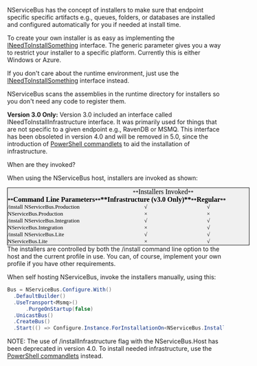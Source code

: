 <!--
title: "NServiceBus Installers"
tags: ""
summary: "NServiceBus has the concept of installers to make sure that endpoint specific specific artifacts e.g., queues, folders, or databases are installed and configured automatically for you if needed at install time."
-->

NServiceBus has the concept of installers to make sure that endpoint specific specific artifacts e.g., queues, folders, or databases are installed and configured automatically for you if needed at install time.

To create your own installer is as easy as implementing the
[INeedToInstallSomething<t>](https://github.com/NServiceBus/NServiceBus/blob/master/src/NServiceBus.Core/Installation/INeedToInstallSomething.cs) interface. The generic parameter gives you a way to restrict your installer to a specific platform. Currently this is either Windows or Azure.

If you don't care about the runtime environment, just use the
[INeedToInstallSomething](https://github.com/NServiceBus/NServiceBus/blob/master/src/NServiceBus.Core/Installation/INeedToInstallSomething.cs) interface instead.

NServiceBus scans the assemblies in the runtime directory for installers so you don't need any code to register them.

**Version 3.0 Only:** Version 3.0 included an interface called INeedToInstallInfrastructure<t> interface. It was primarily used for things that are not specific to a given endpoint e.g., RavenDB or MSMQ. This interface has been obsoleted in version 4.0 and will be removed in
5.0, since the introduction of [PowerShell commandlets](managing-nservicebus-using-powershell.md) to aid the installation of infrastructure.

When are they invoked?

When using the NServiceBus host, installers are invoked as shown:

<table style="margin: 0px; padding: 0px; border: 1px solid black; font-size: 13px; font-family: Calibri; vertical-align: baseline; outline: none; color: rgb(0, 0, 0); line-height: normal; background-color: rgb(240, 240, 240); width: 564px;">
<tbody style="margin: 0px; padding: 0px; border: 0px; vertical-align: baseline; outline: none;">
<tr style="margin: 0px; padding: 0px; border: 0px; vertical-align: baseline; outline: none;">
<th style="margin: 0px; padding: 3px; border: 0px; vertical-align: baseline; outline: none;">
</th>
<td colspan="2" style="margin: 0px; padding: 0px; border: 0px; vertical-align: baseline; outline: none; text-align: center;">
<span style="margin: 0px; padding: 0px; border: 0px; vertical-align: baseline; outline: none;">**<span style="margin: 0px; padding: 0px; border: 0px; font-size: medium; vertical-align: baseline; outline: none;">Installers Invoked</span>**</span>

</td>
</tr>
<tr style="margin: 0px; padding: 0px; border: 0px; vertical-align: baseline; outline: none;">
<th style="margin: 0px; padding: 0px; border: 0px; vertical-align: baseline; outline: none;">
**<span style="margin: 0px; padding: 0px; border: 0px; font-size: medium; vertical-align: baseline; outline: none;">Command Line Parameters</span>**

</th>
<th style="margin: 0px; padding: 0px; border: 0px; font-size: medium; vertical-align: baseline; outline: none; text-align: center;">
**Infrastructure (v3.0 Only)**

</th>
<th style="margin: 0px; padding: 0px; border: 0px; vertical-align: baseline; outline: none; text-align: center;">
**<span style="margin: 0px; padding: 0px; border: 0px; font-size: medium; vertical-align: baseline; outline: none;">Regular</span>**

</th>
</tr>
<tr style="margin: 0px; padding: 0px; border: 0px; vertical-align: baseline; outline: none;">
<td style="margin: 0px; padding: 0px; border: 0px; vertical-align: baseline; outline: none;">
/install NServiceBus.Production

</td>
<td style="margin: 0px; padding: 0px; border: 0px; vertical-align: baseline; outline: none; text-align: center;">
√

</td>
<td style="margin: 0px; padding: 0px; border: 0px; vertical-align: baseline; outline: none; text-align: center;">
√

</td>
</tr>
<tr style="margin: 0px; padding: 0px; border: 0px; vertical-align: baseline; outline: none;">
<td style="margin: 0px; padding: 0px; border: 0px; vertical-align: baseline; outline: none;"> NServiceBus.Production

</td>
<td style="margin: 0px; padding: 0px; border: 0px; vertical-align: baseline; outline: none; text-align: center;">
×

</td>
<td style="margin: 0px; padding: 0px; border: 0px; vertical-align: baseline; outline: none; text-align: center;">
×

</td>
</tr>
<tr style="margin: 0px; padding: 0px; border: 0px; vertical-align: baseline; outline: none;">
<td style="margin: 0px; padding: 0px; border: 0px; vertical-align: baseline; outline: none;">
/install NServiceBus.Integration

</td>
<td style="margin: 0px; padding: 0px; border: 0px; vertical-align: baseline; outline: none; text-align: center;">
√

</td>
<td style="margin: 0px; padding: 0px; border: 0px; vertical-align: baseline; outline: none; text-align: center;">
√

</td>
</tr>
<tr style="margin: 0px; padding: 0px; border: 0px; vertical-align: baseline; outline: none;">
<td style="margin: 0px; padding: 0px; border: 0px; vertical-align: baseline; outline: none;"> NServiceBus.Integration

</td>
<td style="margin: 0px; padding: 0px; border: 0px; vertical-align: baseline; outline: none; text-align: center;">
×

</td>
<td style="margin: 0px; padding: 0px; border: 0px; vertical-align: baseline; outline: none; text-align: center;">
√

</td>
</tr>
<tr style="margin: 0px; padding: 0px; border: 0px; vertical-align: baseline; outline: none;">
<td style="margin: 0px; padding: 0px; border: 0px; vertical-align: baseline; outline: none;">
/install NServiceBus.Lite

</td>
<td style="margin: 0px; padding: 0px; border: 0px; vertical-align: baseline; outline: none; text-align: center;">
√

</td>
<td style="margin: 0px; padding: 0px; border: 0px; vertical-align: baseline; outline: none; text-align: center;">
√

</td>
</tr>
<tr style="margin: 0px; padding: 0px; border: 0px; vertical-align: baseline; outline: none;">
<td style="margin: 0px; padding: 0px; border: 0px; vertical-align: baseline; outline: none;"> NServiceBus.Lite

</td>
<td style="margin: 0px; padding: 0px; border: 0px; vertical-align: baseline; outline: none; text-align: center;">
×

</td>
<td style="margin: 0px; padding: 0px; border: 0px; vertical-align: baseline; outline: none; text-align: center;">
√

</td>
</tr>
</tbody>
</table> The installers are controlled by both the /install command line option to the host and the current profile in use. You can, of course, implement your own profile if you have other requirements.

When self hosting NServiceBus, invoke the installers manually, using this:


```C#
Bus = NServiceBus.Configure.With()
  .DefaultBuilder()
  .UseTransport<Msmq>()
      .PurgeOnStartup(false)
  .UnicastBus()
  .CreateBus()
  .Start(() => Configure.Instance.ForInstallationOn<NServiceBus.Installation.Environments.Windows>().Install());
```

 NOTE: The use of /installInfrastructure flag with the NServiceBus.Host has been deprecated in version 4.0. To install needed infrastructure, use the [PowerShell commandlets](managing-nservicebus-using-powershell.md) instead.

